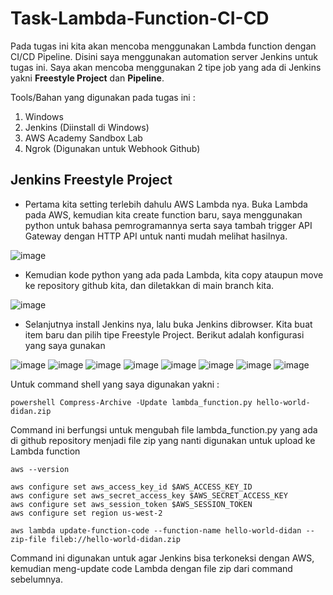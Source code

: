 # Task-Lambda-Function-CI-CD

Pada tugas ini kita akan mencoba menggunakan Lambda function dengan CI/CD Pipeline. Disini saya menggunakan automation server Jenkins untuk tugas ini. Saya akan mencoba menggunakan 2 tipe job yang ada di Jenkins yakni **Freestyle Project** dan **Pipeline**.

Tools/Bahan yang digunakan pada tugas ini : 
1. Windows
2. Jenkins (Diinstall di Windows)
3. AWS Academy Sandbox Lab
4. Ngrok (Digunakan untuk Webhook Github)

## Jenkins Freestyle Project

* Pertama kita setting terlebih dahulu AWS Lambda nya. Buka Lambda pada AWS, kemudian kita create function baru, saya menggunakan python untuk bahasa pemrogramannya serta saya tambah trigger API Gateway dengan HTTP API untuk nanti mudah melihat hasilnya.

![image](https://github.com/user-attachments/assets/072f7621-2482-4cf2-9572-fb8ad725dd25)

* Kemudian kode python yang ada pada Lambda, kita copy ataupun move ke repository github kita, dan diletakkan di main branch kita.

![image](https://github.com/user-attachments/assets/1a0564e2-3cef-42ec-8e4a-85edaaec53cf)

* Selanjutnya install Jenkins nya, lalu buka Jenkins dibrowser. Kita buat item baru dan pilih tipe Freestyle Project. Berikut adalah konfigurasi yang saya gunakan

![image](https://github.com/user-attachments/assets/481daa96-b259-493f-8ce8-a33bb0414e08)
![image](https://github.com/user-attachments/assets/bd4bac29-a8af-4899-bb50-e3092fcffa3f)
![image](https://github.com/user-attachments/assets/e47e6e1f-febb-490c-bb9b-ebc64c92b7bb)
![image](https://github.com/user-attachments/assets/31604872-fbd0-4a84-8355-405392989e4c)
![image](https://github.com/user-attachments/assets/cc12b515-f4c0-44dc-b9ca-6ff637289ffc)
![image](https://github.com/user-attachments/assets/6768172b-a434-49b7-8e5b-e88295a7d0bb)
![image](https://github.com/user-attachments/assets/455bec90-aad9-4cde-a237-31b4fc6ebe2a)
![image](https://github.com/user-attachments/assets/62438420-a719-45c7-9eed-69e9206ace08)

Untuk command shell yang saya digunakan yakni : 
```
powershell Compress-Archive -Update lambda_function.py hello-world-didan.zip
```
Command ini berfungsi untuk mengubah file lambda_function.py yang ada di github repository menjadi file zip yang nanti digunakan untuk upload ke Lambda function

```
aws --version

aws configure set aws_access_key_id $AWS_ACCESS_KEY_ID
aws configure set aws_secret_access_key $AWS_SECRET_ACCESS_KEY
aws configure set aws_session_token $AWS_SESSION_TOKEN
aws configure set region us-west-2

aws lambda update-function-code --function-name hello-world-didan --zip-file fileb://hello-world-didan.zip
```
Command ini digunakan untuk agar Jenkins bisa terkoneksi dengan AWS, kemudian meng-update code Lambda dengan file zip dari command sebelumnya.




